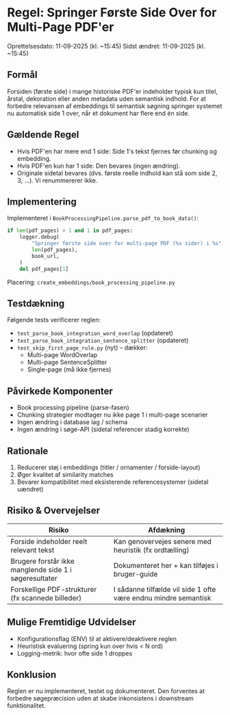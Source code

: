 # Regel: Springer Første Side Over for Multi-Page PDF'er

Oprettelsesdato: 11-09-2025  (kl. ~15:45)
Sidst ændret: 11-09-2025  (kl. ~15:45)

## Formål
Forsiden (første side) i mange historiske PDF'er indeholder typisk kun titel, årstal, dekoration eller anden metadata uden semantisk indhold. For at forbedre relevansen af embeddings til semantisk søgning springer systemet nu automatisk side 1 over, når et dokument har flere end én side.

## Gældende Regel
- Hvis PDF'en har mere end 1 side: Side 1's tekst fjernes før chunking og embedding.
- Hvis PDF'en kun har 1 side: Den bevares (ingen ændring).
- Originale sidetal bevares (dvs. første reelle indhold kan stå som side 2, 3, ...). Vi renummererer ikke.

## Implementering
Implementeret i `BookProcessingPipeline.parse_pdf_to_book_data()`:

```python
if len(pdf_pages) > 1 and 1 in pdf_pages:
    logger.debug(
        "Springer første side over for multi-page PDF (%s sider) i %s",
        len(pdf_pages),
        book_url,
    )
    del pdf_pages[1]
```

Placering: `create_embeddings/book_processing_pipeline.py`

## Testdækning
Følgende tests verificerer reglen:
- `test_parse_book_integration_word_overlap` (opdateret)
- `test_parse_book_integration_sentence_splitter` (opdateret)
- `test_skip_first_page_rule.py` (nyt) – dækker:
  - Multi-page WordOverlap
  - Multi-page SentenceSplitter
  - Single-page (må ikke fjernes)

## Påvirkede Komponenter
- Book processing pipeline (parse-fasen)
- Chunking strategier modtager nu ikke page 1 i multi-page scenarier
- Ingen ændring i database lag / schema
- Ingen ændring i søge-API (sidetal referencer stadig korrekte)

## Rationale
1. Reducerer støj i embeddings (titler / ornamenter / forside-layout)
2. Øger kvalitet af similarity matches
3. Bevarer kompatibilitet med eksisterende referencesystemer (sidetal uændret)

## Risiko & Overvejelser
| Risiko | Afdækning |
|--------|-----------|
| Forside indeholder reelt relevant tekst | Kan genovervejes senere med heuristik (fx ordtælling) |
| Brugere forstår ikke manglende side 1 i søgeresultater | Dokumenteret her + kan tilføjes i bruger-guide |
| Forskellige PDF-strukturer (fx scannede billeder) | I sådanne tilfælde vil side 1 ofte være endnu mindre semantisk |

## Mulige Fremtidige Udvidelser
- Konfigurationsflag (ENV) til at aktivere/deaktivere reglen
- Heuristisk evaluering (spring kun over hvis < N ord)
- Logging-metrik: hvor ofte side 1 droppes

## Konklusion
Reglen er nu implementeret, testet og dokumenteret. Den forventes at forbedre søgepræcision uden at skabe inkonsistens i downstream funktionalitet.

